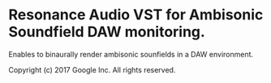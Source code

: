 # Resonance Audio VST for Ambisonic Soundfield DAW monitoring.

Enables to binaurally render ambisonic sounfields in a DAW environment.

Copyright (c) 2017 Google Inc. All rights reserved.
